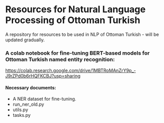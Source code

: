 # Resources for Natural Language Processing of Ottoman Turkish
A repository for resources to be used in NLP of Ottoman Turkish - will be updated gradually.

### A colab notebook for fine-tuning BERT-based models for Ottoman Turkish named entity recognition:
https://colab.research.google.com/drive/1MBTRoMAnZrY9p_-J9rZPd0b6rHQFKCBJ?usp=sharing

#### Necessary documents:
- A NER dataset for fine-tuning.
- run_ner_old.py
- utils.py
- tasks.py
